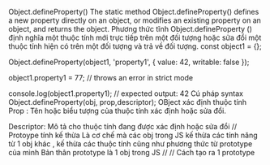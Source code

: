 Object.defineProperty()
The static method Object.defineProperty() defines a new property directly on an object, or modifies an existing property on an object, and returns the object.
Phương thức tĩnh Object.defineProperty () định nghĩa một thuộc tính mới trực tiếp trên một đối tượng hoặc sửa đổi một thuộc tính hiện có trên một đối tượng và trả về đối tượng.
const object1 = {};

Object.defineProperty(object1, 'property1', {
value: 42,
writable: false
});

object1.property1 = 77;
// throws an error in strict mode

console.log(object1.property1);
// expected output: 42
Cú pháp syntax
Object.defineProperty(obj, prop,descriptor);
OBject xác định thuộc tính
Prop : Tên hoặc biểu tượng của thuộc tính xác định hoặc sửa đổi.

Descriptor: Mô tả cho thuộc tính đang được xác định hoặc sửa đổi
// Protoype tính kế thừa
Là cơ chế mà các obj trong JS kế thừa các tính năng từ 1 obj khác , kế thừa các thuộc tính cũng như phương thức từ prototype của mình
Bản thân prototype là 1 obj trong JS //
// Cách tạo ra 1 prototype

